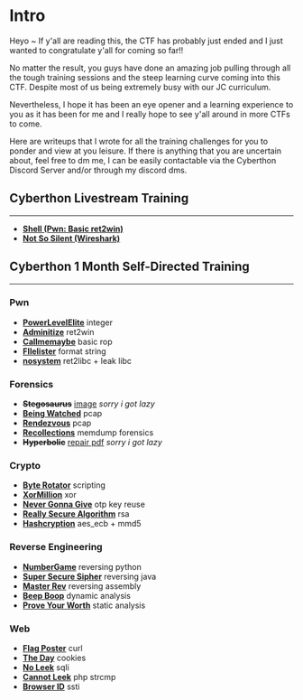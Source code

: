 # Intro

Heyo ~ If y'all are reading this, the CTF has probably just ended and I just wanted to congratulate y'all for coming so far!! 

No matter the result, you guys have done an amazing job pulling through all the tough training sessions and the steep learning curve coming into this CTF. Despite most of us being extremely busy with our JC curriculum.

Nevertheless, I hope it has been an eye opener and a learning experience to you as it has been for me and I really hope to see y'all around in more CTFs to come. 

Here are writeups that I wrote for all the training challenges for you to ponder and view at you leisure. If there is anything that you are uncertain about, feel free to dm me, I can be easily contactable via the Cyberthon Discord Server and/or through my discord dms. 

## Cyberthon Livestream Training
---

- **[Shell (Pwn: Basic ret2win)](https://github.com/caprinux/Cyberthon-Training/tree/main/Livestream%20Training/shell)** 
- **[Not So Silent (Wireshark)](https://github.com/caprinux/Cyberthon-Training/tree/main/Livestream%20Training/Not%20So%20Silent)**

## Cyberthon 1 Month Self-Directed Training
---

### Pwn

- **[PowerLevelElite](https://github.com/caprinux/Cyberthon-2021-Training/tree/main/Self-Directed%20Learning/Pwn/PowerLevelElite)** integer
- **[Adminitize](https://github.com/caprinux/Cyberthon-2021-Training/tree/main/Self-Directed%20Learning/Pwn/Adminitize)** ret2win
- **[Callmemaybe](https://github.com/caprinux/Cyberthon-2021-Training/tree/main/Self-Directed%20Learning/Pwn/Call%20Me%20Maybe)** basic rop
- **[FIlelister](https://github.com/caprinux/Cyberthon-2021-Training/tree/main/Self-Directed%20Learning/Pwn/Filelister)** format string
- **[nosystem](https://github.com/caprinux/Cyberthon-2021-Training/tree/main/Self-Directed%20Learning/Pwn/NoSystem)** ret2libc + leak libc

### Forensics
- **~~Stegosaurus~~** [image](https://imgur.com/gR2DgQD) _sorry i got lazy_
- **[Being Watched](https://github.com/caprinux/Cyberthon-2021-Training/tree/main/Self-Directed%20Learning/Forensics/Being%20Watched)** pcap
- **[Rendezvous](https://github.com/caprinux/Cyberthon-2021-Training/tree/main/Self-Directed%20Learning/Forensics/Rendezvous)** pcap
- **[Recollections](https://github.com/caprinux/Cyberthon-2021-Training/tree/main/Self-Directed%20Learning/Forensics/Recollections)** memdump forensics
- **~~Hyperbolic~~** [repair pdf](https://www.ilovepdf.com/repair-pdf) _sorry i got lazy_

### Crypto
- **[Byte Rotator](https://github.com/caprinux/Cyberthon-2021-Training/tree/main/Self-Directed%20Learning/Crypto/Byte%20Rotator)** scripting
- **[XorMillion](https://github.com/caprinux/Cyberthon-2021-Training/tree/main/Self-Directed%20Learning/Crypto/Xor%20Million)** xor
- **[Never Gonna Give](https://github.com/caprinux/Cyberthon-2021-Training/tree/main/Self-Directed%20Learning/Crypto/Never%20Gonna%20Give)** otp key reuse
- **[Really Secure Algorithm](https://github.com/caprinux/Cyberthon-2021-Training/tree/main/Self-Directed%20Learning/Crypto/Really%20Secure%20Algorithm)** rsa
- **[Hashcryption](https://github.com/caprinux/Cyberthon-2021-Training/tree/main/Self-Directed%20Learning/Crypto/Hashcryption)** aes_ecb + mmd5

### Reverse Engineering
- **[NumberGame](https://github.com/caprinux/Cyberthon-2021-Training/tree/main/Self-Directed%20Learning/RE/Number%20Game)** reversing python
- **[Super Secure Sipher](https://github.com/caprinux/Cyberthon-2021-Training/tree/main/Self-Directed%20Learning/RE/Super%20Secure%20Sipher)** reversing java
- **[Master Rev](https://github.com/caprinux/Cyberthon-2021-Training/tree/main/Self-Directed%20Learning/RE/Master%20Rev)** reversing assembly
- **[Beep Boop](https://github.com/caprinux/Cyberthon-2021-Training/tree/main/Self-Directed%20Learning/RE/Beepboop)** dynamic analysis
- **[Prove Your Worth](https://github.com/caprinux/Cyberthon-2021-Training/tree/main/Self-Directed%20Learning/RE/Prove%20Your%20Worth)** static analysis 

### Web
- **[Flag Poster](https://github.com/caprinux/Cyberthon-2021-Training/tree/main/Self-Directed%20Learning/Web/Flag%20Poster)** curl
- **[The Day](https://github.com/caprinux/Cyberthon-2021-Training/tree/main/Self-Directed%20Learning/Web/The%20Day)** cookies
- **[No Leek](https://github.com/caprinux/Cyberthon-2021-Training/tree/main/Self-Directed%20Learning/Web/No%20Leek)** sqli
- **[Cannot Leek](https://github.com/caprinux/Cyberthon-2021-Training/tree/main/Self-Directed%20Learning/Web/Cannot%20Leek)** php strcmp
- **[Browser ID](https://github.com/caprinux/Cyberthon-2021-Training/tree/main/Self-Directed%20Learning/Web/BrowserID)** ssti


